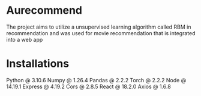 # Aurecommend
The project aims to utilize a unsupervised learning algorithm called RBM in recommendation and was used for movie recommendation that is integrated into a web app

# Installations
Python @ 3.10.6
Numpy @ 1.26.4
Pandas @ 2.2.2
Torch @ 2.2.2
Node @ 14.19.1
Express @ 4.19.2
Cors @ 2.8.5
React @ 18.2.0
Axios @ 1.6.8
